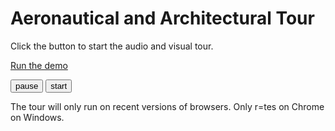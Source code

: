 Aeronautical and Architectural Tour
===

Click the button to start the audio and visual tour.

[Run the demo]( #demo-aeronautical-architectural.js#demo )

<!--
<button onclick=resetCounters(); >reset counters</button>
-->
<button onclick=slidesPause(); >pause</button>
<button onclick=slidesStart(); >start</button>

The tour will only run on recent versions of browsers. Only r=tes on Chrome on Windows.

